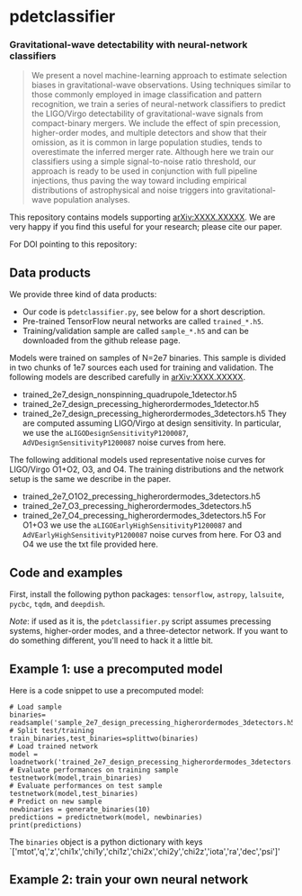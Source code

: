 # pdetclassifier

### Gravitational-wave detectability with neural-network classifiers

> We present a novel machine-learning approach to estimate  selection biases in gravitational-wave observations. Using techniques similar to those commonly employed in image classification and pattern recognition, we train a series of neural-network classifiers to predict the LIGO/Virgo detectability of gravitational-wave signals from compact-binary mergers. We include the effect of spin precession, higher-order modes, and multiple detectors and show that their omission, as it is common in large population studies, tends to overestimate the inferred merger rate. Although here we train our classifiers using a simple signal-to-noise ratio threshold, our approach is ready to be used in conjunction with full pipeline injections, thus paving the way toward including empirical distributions of  astrophysical and noise triggers into gravitational-wave population analyses.


This repository contains models supporting [arXiv:XXXX.XXXXX](https://arxiv.org/abs/XXXX.XXXXX). We are very happy if you find this useful for your research; please cite our paper. 

For DOI pointing to this repository: 

## Data products

We provide three kind of data products:

- Our code is `pdetclassifier.py`, see below for a short description.
- Pre-trained TensorFlow neural networks are called `trained_*.h5`.
- Training/validation sample are called `sample_*.h5` and can be downloaded from the github release page.

Models were trained on samples of N=2e7 binaries. This sample is divided in two chunks of 1e7 sources each used for training and validation. The following models are described carefully in [arXiv:XXXX.XXXXX](https://arxiv.org/abs/XXXX.XXXXX). 
- trained_2e7_design_nonspinning_quadrupole_1detector.h5
- trained_2e7_design_precessing_higherordermodes_1detector.h5
- trained_2e7_design_precessing_higherordermodes_3detectors.h5
They are computed assuming LIGO/Virgo at design sensitivity. In particular, we use the `aLIGODesignSensitivityP1200087`, `AdVDesignSensitivityP1200087` noise curves from here. 

The following additional models used representative noise curves for LIGO/Virgo O1+O2, O3, and O4. The training distributions and the network setup is the same we describe in the paper. 
- trained_2e7_O1O2_precessing_higherordermodes_3detectors.h5
- trained_2e7_O3_precessing_higherordermodes_3detectors.h5
- trained_2e7_O4_precessing_higherordermodes_3detectors.h5
For O1+O3 we use the `aLIGOEarlyHighSensitivityP1200087` and `AdVEarlyHighSensitivityP1200087` noise curves from here. For O3 and O4 we use the txt file provided here.


## Code and examples

First, install the following python packages: `tensorflow`, `astropy`, `lalsuite`, `pycbc`, `tqdm`, and `deepdish`.

*Note*: if used as it is, the `pdetclassifier.py` script assumes precessing systems, higher-order modes, and a three-detector network. If you want to do something different, you'll need to hack it a little bit.  

## Example 1: use a precomputed model

Here is a code snippet to use a precomputed model:

```
# Load sample
binaries= readsample('sample_2e7_design_precessing_higherordermodes_3detectors.h5')
# Split test/training
train_binaries,test_binaries=splittwo(binaries)
# Load trained network
model = loadnetwork('trained_2e7_design_precessing_higherordermodes_3detectors.h5')
# Evaluate performances on training sample
testnetwork(model,train_binaries)
# Evaluate performances on test sample
testnetwork(model,test_binaries)
# Predict on new sample
newbinaries = generate_binaries(10)
predictions = predictnetwork(model, newbinaries)
print(predictions)
```

The `binaries` object is a python dictionary with keys `['mtot','q','z','chi1x','chi1y','chi1z','chi2x','chi2y','chi2z','iota','ra','dec','psi']'


## Example 2: train your own neural network












